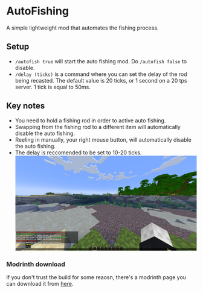# AutoFishing

A simple lightweight mod that automates the fishing process.

## Setup
- `/autofish true` will start the auto fishing mod. Do `/autofish false` to disable.
- `/delay (ticks)` is a command where you can set the delay of the rod being recasted. The default value is 20 ticks, or 1 second on a 20 tps server. 1 tick is equal to 50ms.

## Key notes
- You need to hold a fishing rod in order to active auto fishing.
- Swapping from the fishing rod to a different item will automatically disable the auto fishing.
- Reeling in manually, your right mouse button, will automatically disable the auto fishing.
- The delay is reccomended to be set to 10-20 ticks.
![example](https://github.com/quervyloll/AutoFish/blob/main/2024-10-04_03.48.42.png)

### Modrinth download
If you don't trust the build for some reaosn, there's a modrinth page you can download it from [here](https://modrinth.com/mod/auto-fish).
